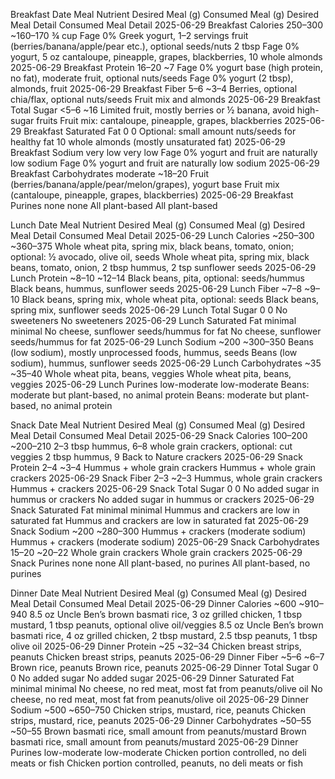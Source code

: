 Breakfast
Date	Meal	Nutrient	Desired Meal (g)	Consumed Meal (g)	Desired Meal Detail	Consumed Meal Detail
2025-06-29	Breakfast	Calories	250–300	~160–170	¾ cup Fage 0% Greek yogurt, 1–2 servings fruit (berries/banana/apple/pear etc.), optional seeds/nuts	2 tbsp Fage 0% yogurt, 5 oz cantaloupe, pineapple, grapes, blackberries, 10 whole almonds
2025-06-29	Breakfast	Protein	16–20	~7	Fage 0% yogurt base (high protein, no fat), moderate fruit, optional nuts/seeds	Fage 0% yogurt (2 tbsp), almonds, fruit
2025-06-29	Breakfast	Fiber	5–6	~3–4	Berries, optional chia/flax, optional nuts/seeds	Fruit mix and almonds
2025-06-29	Breakfast	Total Sugar	<5–6	~16	Limited fruit, mostly berries or ½ banana, avoid high-sugar fruits	Fruit mix: cantaloupe, pineapple, grapes, blackberries
2025-06-29	Breakfast	Saturated Fat	0	0	Optional: small amount nuts/seeds for healthy fat	10 whole almonds (mostly unsaturated fat)
2025-06-29	Breakfast	Sodium	very low	very low	Fage 0% yogurt and fruit are naturally low sodium	Fage 0% yogurt and fruit are naturally low sodium
2025-06-29	Breakfast	Carbohydrates	moderate	~18–20	Fruit (berries/banana/apple/pear/melon/grapes), yogurt base	Fruit mix (cantaloupe, pineapple, grapes, blackberries)
2025-06-29	Breakfast	Purines	none	none	All plant-based	All plant-based

Lunch
Date	Meal	Nutrient	Desired Meal (g)	Consumed Meal (g)	Desired Meal Detail	Consumed Meal Detail
2025-06-29	Lunch	Calories	~250–300	~360–375	Whole wheat pita, spring mix, black beans, tomato, onion; optional: ½ avocado, olive oil, seeds	Whole wheat pita, spring mix, black beans, tomato, onion, 2 tbsp hummus, 2 tsp sunflower seeds
2025-06-29	Lunch	Protein	~8–10	~12–14	Black beans, pita, optional: seeds/hummus	Black beans, hummus, sunflower seeds
2025-06-29	Lunch	Fiber	~7–8	~9–10	Black beans, spring mix, whole wheat pita, optional: seeds	Black beans, spring mix, sunflower seeds
2025-06-29	Lunch	Total Sugar	0	0	No sweeteners	No sweeteners
2025-06-29	Lunch	Saturated Fat	minimal	minimal	No cheese, sunflower seeds/hummus for fat	No cheese, sunflower seeds/hummus for fat
2025-06-29	Lunch	Sodium	~200	~300–350	Beans (low sodium), mostly unprocessed foods, hummus, seeds	Beans (low sodium), hummus, sunflower seeds
2025-06-29	Lunch	Carbohydrates	~35	~35–40	Whole wheat pita, beans, veggies	Whole wheat pita, beans, veggies
2025-06-29	Lunch	Purines	low-moderate	low-moderate	Beans: moderate but plant-based, no animal protein	Beans: moderate but plant-based, no animal protein

Snack
Date	Meal	Nutrient	Desired Meal (g)	Consumed Meal (g)	Desired Meal Detail	Consumed Meal Detail
2025-06-29	Snack	Calories	100–200	~200–210	2–3 tbsp hummus, 6–8 whole grain crackers, optional: cut veggies	2 tbsp hummus, 9 Back to Nature crackers
2025-06-29	Snack	Protein	2–4	~3–4	Hummus + whole grain crackers	Hummus + whole grain crackers
2025-06-29	Snack	Fiber	2–3	~2–3	Hummus, whole grain crackers	Hummus + crackers
2025-06-29	Snack	Total Sugar	0	0	No added sugar in hummus or crackers	No added sugar in hummus or crackers
2025-06-29	Snack	Saturated Fat	minimal	minimal	Hummus and crackers are low in saturated fat	Hummus and crackers are low in saturated fat
2025-06-29	Snack	Sodium	~200	~280–300	Hummus + crackers (moderate sodium)	Hummus + crackers (moderate sodium)
2025-06-29	Snack	Carbohydrates	15–20	~20–22	Whole grain crackers	Whole grain crackers
2025-06-29	Snack	Purines	none	none	All plant-based, no purines	All plant-based, no purines

Dinner
Date	Meal	Nutrient	Desired Meal (g)	Consumed Meal (g)	Desired Meal Detail	Consumed Meal Detail
2025-06-29	Dinner	Calories	~600	~910–940	8.5 oz Uncle Ben’s brown basmati rice, 3 oz grilled chicken, 1 tbsp mustard, 1 tbsp peanuts, optional olive oil/veggies	8.5 oz Uncle Ben’s brown basmati rice, 4 oz grilled chicken, 2 tbsp mustard, 2.5 tbsp peanuts, 1 tbsp olive oil
2025-06-29	Dinner	Protein	~25	~32–34	Chicken breast strips, peanuts	Chicken breast strips, peanuts
2025-06-29	Dinner	Fiber	~5–6	~6–7	Brown rice, peanuts	Brown rice, peanuts
2025-06-29	Dinner	Total Sugar	0	0	No added sugar	No added sugar
2025-06-29	Dinner	Saturated Fat	minimal	minimal	No cheese, no red meat, most fat from peanuts/olive oil	No cheese, no red meat, most fat from peanuts/olive oil
2025-06-29	Dinner	Sodium	~500	~650–750	Chicken strips, mustard, rice, peanuts	Chicken strips, mustard, rice, peanuts
2025-06-29	Dinner	Carbohydrates	~50–55	~50–55	Brown basmati rice, small amount from peanuts/mustard	Brown basmati rice, small amount from peanuts/mustard
2025-06-29	Dinner	Purines	low-moderate	low-moderate	Chicken portion controlled, no deli meats or fish	Chicken portion controlled, peanuts, no deli meats or fish
````
